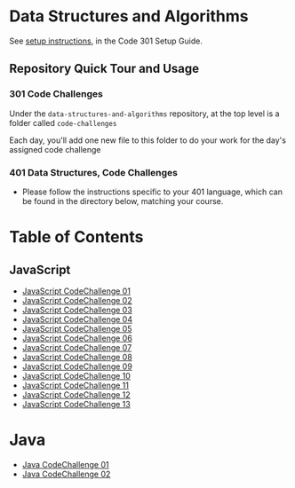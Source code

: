 # Data Structures and Algorithms

See [setup instructions](https://codefellows.github.io/setup-guide/code-301/3-code-challenges), in the Code 301 Setup Guide.

## Repository Quick Tour and Usage

### 301 Code Challenges

Under the `data-structures-and-algorithms` repository, at the top level is a folder called `code-challenges`

Each day, you'll add one new file to this folder to do your work for the day's assigned code challenge

### 401 Data Structures, Code Challenges

- Please follow the instructions specific to your 401 language, which can be found in the directory below, matching your course.


# Table of Contents

## JavaScript
- [JavaScript CodeChallenge 01](code-challenges/challenges-01)
- [JavaScript CodeChallenge 02](code-challenges/challenges-02)
- [JavaScript CodeChallenge 03](code-challenges/challenges-03)
- [JavaScript CodeChallenge 04](code-challenges/challenges-04)
- [JavaScript CodeChallenge 05](code-challenges/challenges-05)
- [JavaScript CodeChallenge 06](code-challenges/challenges-06)
- [JavaScript CodeChallenge 07](code-challenges/challenges-07)
- [JavaScript CodeChallenge 08](code-challenges/challenges-08)
- [JavaScript CodeChallenge 09](code-challenges/challenges-09)
- [JavaScript CodeChallenge 10](code-challenges/challenges-10)
- [JavaScript CodeChallenge 11](code-challenges/challenges-11)
- [JavaScript CodeChallenge 12](code-challenges/challenges-12)
- [JavaScript CodeChallenge 13](code-challenges/challenges-13)

# Java
- [Java CodeChallenge 01](challenges/ArrayReverse)
- [Java CodeChallenge 02](challenges/ArrayShift)









